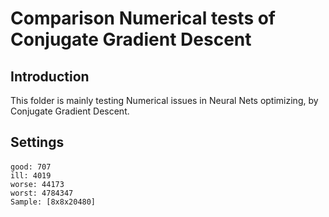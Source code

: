 Comparison Numerical tests of Conjugate Gradient Descent
===

Introduction
---
This folder is mainly testing Numerical issues in Neural Nets optimizing, by Conjugate Gradient Descent.

Settings
---
#### 
    good: 707
    ill: 4019
    worse: 44173
    worst: 4784347
    Sample: [8x8x20480]
